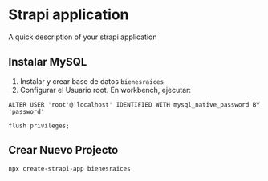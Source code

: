 # Strapi application

A quick description of your strapi application

## Instalar MySQL
1. Instalar y crear base de datos `bienesraices`
2. Configurar el Usuario root. En workbench, ejecutar:
```
ALTER USER 'root'@'localhost' IDENTIFIED WITH mysql_native_password BY 'password'
```
```
flush privileges;
```

## Crear Nuevo Projecto
```
npx create-strapi-app bienesraices
```